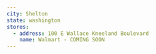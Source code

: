 ```yaml
---
city: Shelton
state: washington
stores:
  - address: 100 E Wallace Kneeland Boulevard
    name: Walmart - COMING SOON
---
```

